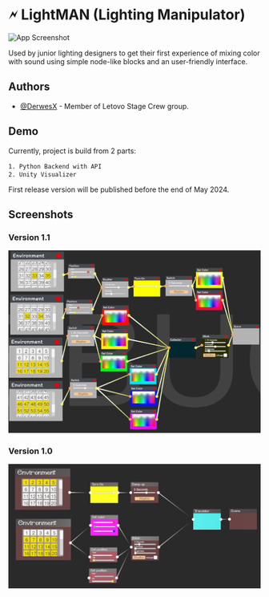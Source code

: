 
# 🗲 LightMAN (Lighting Manipulator)

![App Screenshot](lightMAN.png)

Used by junior lighting designers to get their first experience of mixing color with sound using simple node-like blocks and an user-friendly interface.


## Authors

- [@DerwesX](https://github.com/derwesx) - Member of Letovo Stage Crew group.


## Demo

Currently, project is build from 2 parts:

    1. Python Backend with API
    2. Unity Visualizer

First release version will be published before the end of May 2024.
## Screenshots

### Version 1.1
![v1.1](disco.png)


### Version 1.0
![v1.0](nodes.png)
